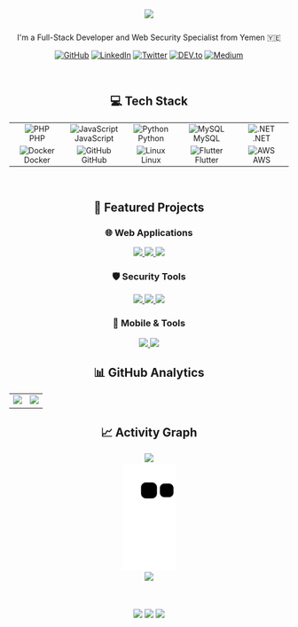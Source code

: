 <h1 align="center">
  <a href="https://github.com/Al-shwaib">
    <img src="https://readme-typing-svg.herokuapp.com/?lines=Hi+there!+👋;I'm+Abdulqudos+Al-Shwaib&center=true&size=30&color=FF69B4">
  </a>
</h1>

<p align="center">I'm a Full-Stack Developer and Web Security Specialist from Yemen 🇾🇪</p>

<div align="center">
  
  [![GitHub](https://img.shields.io/badge/GitHub-%2312100E.svg?&style=for-the-badge&logo=Github&logoColor=white)](https://github.com/Al-shwaib)
  [![LinkedIn](https://img.shields.io/badge/linkedin-%230077B5.svg?&style=for-the-badge&logo=linkedin&logoColor=white)](https://www.linkedin.com/in/al-shwaib/)
  [![Twitter](https://img.shields.io/badge/twitter-%231DA1F2.svg?&style=for-the-badge&logo=twitter&logoColor=white)](https://x.com/Alshwaib_dev)
  [![DEV.to](https://img.shields.io/badge/DEV.TO-%230A0A0A.svg?&style=for-the-badge&logo=dev.to&logoColor=white)](https://dev.to/alshwaib)
  [![Medium](https://img.shields.io/badge/medium-%2312100E.svg?&style=for-the-badge&logo=medium&logoColor=white)](https://medium.com/@alshwaib1)

</div>

<br>

<div align="center">
  <h2>💻 Tech Stack</h2>
  <table>
    <tr>
      <td align="center" width="96">
        <img src="https://techstack-generator.vercel.app/php-icon.svg" width="48" height="48" alt="PHP" />
        <br>PHP
      </td>
      <td align="center" width="96">
        <img src="https://techstack-generator.vercel.app/js-icon.svg" width="48" height="48" alt="JavaScript" />
        <br>JavaScript
      </td>
      <td align="center" width="96">
        <img src="https://techstack-generator.vercel.app/python-icon.svg" width="48" height="48" alt="Python" />
        <br>Python
      </td>
      <td align="center" width="96">
        <img src="https://techstack-generator.vercel.app/mysql-icon.svg" width="48" height="48" alt="MySQL" />
        <br>MySQL
      </td>
      <td align="center" width="96">
        <img src="https://cdn.jsdelivr.net/gh/devicons/devicon/icons/dot-net/dot-net-original.svg" width="48" height="48" alt=".NET" />
        <br>.NET
      </td>
    </tr>
    <tr>
      <td align="center" width="96">
        <img src="https://techstack-generator.vercel.app/docker-icon.svg" width="48" height="48" alt="Docker" />
        <br>Docker
      </td>
      <td align="center" width="96">
        <img src="https://techstack-generator.vercel.app/github-icon.svg" width="48" height="48" alt="GitHub" />
        <br>GitHub
      </td>
      <td align="center" width="96">
        <img src="https://cdn.jsdelivr.net/gh/devicons/devicon/icons/linux/linux-original.svg" width="48" height="48" alt="Linux" />
        <br>Linux
      </td>
      <td align="center" width="96">
        <img src="https://cdn.jsdelivr.net/gh/devicons/devicon/icons/flutter/flutter-original.svg" width="48" height="48" alt="Flutter" />
        <br>Flutter
      </td>
      <td align="center" width="96">
        <img src="https://techstack-generator.vercel.app/aws-icon.svg" width="48" height="48" alt="AWS" />
        <br>AWS
      </td>
    </tr>
  </table>
</div>

<br>

<div align="center">
  <h2>🚀 Featured Projects</h2>
</div>

<div align="center">
  <h3>🌐 Web Applications</h3>
  <p>
    <a href="https://github.com/Al-shwaib/pharmacy-management">
      <img src="https://img.shields.io/badge/Pharmacy%20Management-Laravel-FF2D20?style=for-the-badge&logo=laravel&logoColor=white" />
    </a>
    <a href="https://github.com/Al-shwaib/restaurant-system">
      <img src="https://img.shields.io/badge/Restaurant%20System-PHP-777BB4?style=for-the-badge&logo=php&logoColor=white" />
    </a>
    <a href="https://github.com/Al-shwaib/accounting-system">
      <img src="https://img.shields.io/badge/Accounting%20System-Blazor-512BD4?style=for-the-badge&logo=blazor&logoColor=white" />
    </a>
  </p>

  <h3>🛡️ Security Tools</h3>
  <p>
    <a href="https://github.com/Al-shwaib/APIFuzz">
      <img src="https://img.shields.io/badge/APIFuzz-API%20Security%20Testing-2EA043?style=for-the-badge&logo=swagger&logoColor=white" />
    </a>
    <a href="https://github.com/Al-shwaib/OSENT-Search">
      <img src="https://img.shields.io/badge/OSENT--Search-OSINT%20Tool-00ADD8?style=for-the-badge&logo=github&logoColor=white" />
    </a>
    <a href="https://github.com/Al-shwaib/Phishing-Data-Scraper">
      <img src="https://img.shields.io/badge/Phishing%20Scraper-Security%20Analysis-FF6B6B?style=for-the-badge&logo=python&logoColor=white" />
    </a>
  </p>

  <h3>📱 Mobile & Tools</h3>
  <p>
    <a href="https://github.com/Al-shwaib/pharmacy-finder">
      <img src="https://img.shields.io/badge/Pharmacy%20Finder-Flutter-02569B?style=for-the-badge&logo=flutter&logoColor=white" />
    </a>
    <a href="https://github.com/Al-shwaib/Internet-Speed-Test">
      <img src="https://img.shields.io/badge/Speed%20Test-Network%20Tool-1A73E8?style=for-the-badge&logo=speedtest&logoColor=white" />
    </a>
  </p>
</div>

<div align="center">
  <h2>📊 GitHub Analytics</h2>
  <table>
    <tr>
      <td width="50%">
        <img width="100%" src="https://github-readme-stats.vercel.app/api?username=Al-shwaib&show_icons=true&theme=tokyonight&hide_border=true&include_all_commits=true&count_private=true">
      </td>
      <td width="50%">
        <img width="100%" src="https://github-readme-streak-stats.herokuapp.com/?user=Al-shwaib&theme=tokyonight&hide_border=true">
      </td>
    </tr>
  </table>
</div>

<div align="center">
  <h2>📈 Activity Graph</h2>
  <img src="https://github-readme-activity-graph.vercel.app/graph?username=Al-shwaib&theme=github-compact&hide_border=true&bg_color=0D1117&color=4C9E50&line=2EA043&point=4C9E50&area=true&area_color=238636" />
</div>

<div align="center">
  <img src="https://github.com/Al-shwaib/Al-shwaib/blob/output/github-contribution-grid-snake.svg" alt="snake animation">
</div>

<div align="center">
  <img src="https://quotes-github-readme.vercel.app/api?type=horizontal&theme=dark" />
</div>

<br>

<!-- <div align="center">
  <h2>💝 Support My Work</h2>
  
  <a href="https://www.buymeacoffee.com/alshwaib">
    <img src="https://img.buymeacoffee.com/button-api/?text=Buy me a coffee&emoji=&slug=alshwaib&button_colour=1A1B27&font_colour=FFFFFF&font_family=Poppins&outline_colour=2EA043&coffee_colour=FFDD00" />
  </a>
  
  <a href="https://ko-fi.com/alshwaib">
    <img src="https://img.shields.io/badge/Support%20on-Ko--fi-FF5E5B?style=for-the-badge&logo=ko-fi&logoColor=white" />
  </a>
  
  <a href="https://www.patreon.com/alshwaib">
    <img src="https://img.shields.io/badge/Support%20on-Patreon-FF424D?style=for-the-badge&logo=patreon&logoColor=white" />
  </a>
</div> -->

<br>

<div align="center">
  <p>
    <img src="https://img.shields.io/github/followers/Al-shwaib?label=Followers&style=for-the-badge&color=2EA043&labelColor=1A1B27" />
    <img src="https://img.shields.io/github/stars/Al-shwaib?label=Stars&style=for-the-badge&color=2EA043&labelColor=1A1B27" />
    <img src="https://komarev.com/ghpvc/?username=Al-shwaib&style=for-the-badge&color=2EA043&label=Visitors&labelColor=1A1B27" />
  </p>
</div>
